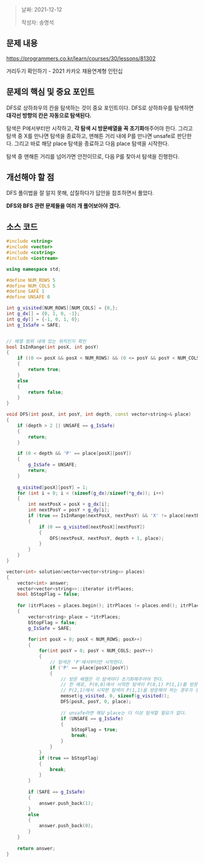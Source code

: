 > 날짜: 2021-12-12
>
> 작성자: 송명석

## 문제 내용

https://programmers.co.kr/learn/courses/30/lessons/81302

거리두기 확인하기 - 2021 카카오 채용연계형 인턴십



## 문제의 핵심 및 중요 포인트

DFS로 상하좌우의 칸을 탐색하는 것이 중요 포인트이다. DFS로 상하좌우를 탐색하면 **대각선 방향의 칸은 자동으로 탐색된다.**

탐색은 P에서부터만 시작하고, **각 탐색 시 방문배열을 꼭 초기화**해주어야 한다. 그리고 탐색 중 X를 만나면 탐색을 종료하고, 맨해튼 거리 내에 P를 만나면 unsafe로 판단한다. 그리고 바로 해당 place 탐색을 종료하고 다음 place 탐색을 시작한다.

탐색 중 맨해튼 거리를 넘어가면 안전이므로, 다음 P를 찾아서 탐색을 진행한다.



## 개선해야 할 점

DFS 풀이법을 잘 알지 못해, 삽질하다가 답안을 참조하면서 풀었다.

**DFS와 BFS 관련 문제들을 여러 개 풀어보아야 겠다.**



## 소스 코드

```c++
#include <string>
#include <vector>
#include <cstring>
#include <iostream>

using namespace std;

#define NUM_ROWS 5
#define NUM_COLS 5
#define SAFE 1
#define UNSAFE 0

int g_visited[NUM_ROWS][NUM_COLS] = {0,};
int g_dx[] = {0, 1, 0, -1};
int g_dy[] = {-1, 0, 1, 0};
int g_IsSafe = SAFE;


// 배열 범위 내에 있는 위치인지 확인
bool IsInRange(int posX, int posY)
{
    if ((0 <= posX && posX < NUM_ROWS) && (0 <= posY && posY < NUM_COLS))
    {
        return true;
    }
    else
    {
        return false;
    }
}

void DFS(int posX, int posY, int depth, const vector<string>& place)
{
    if (depth > 2 || UNSAFE == g_IsSafe)
    {
        return;
    }

    if (0 < depth && 'P' == place[posX][posY])
    {
        g_IsSafe = UNSAFE;
        return;
    }
    
    g_visited[posX][posY] = 1;
    for (int i = 0; i < (sizeof(g_dx)/sizeof(*g_dx)); i++)
    {
        int nextPosX = posX + g_dx[i];
        int nextPosY = posY + g_dy[i];
        if (true == IsInRange(nextPosX, nextPosY) && 'X' != place[nextPosX][nextPosY])
        {
            if (0 == g_visited[nextPosX][nextPosY])
            {
                DFS(nextPosX, nextPosY, depth + 1, place);
            }
        }
    }
}

vector<int> solution(vector<vector<string>> places)
{
    vector<int> answer;
    vector<vector<string>>::iterator itrPlaces;
    bool bStopFlag = false;
    
    for (itrPlaces = places.begin(); itrPlaces != places.end(); itrPlaces++)
    {
        vector<string> place = *itrPlaces;
        bStopFlag = false;
        g_IsSafe = SAFE;
        
        for(int posX = 0; posX < NUM_ROWS; posX++)
        {
            for(int posY = 0; posY < NUM_COLS; posY++)
            {
                // 탐색은 'P'에서부터만 시작한다.
                if ('P' == place[posX][posY])
                {
                    // 방문 배열은 각 탐색마다 초기화해주어야 한다.
                    // 한 예로, P(0,0)에서 시작한 탐색이 P(0,1) P(1,1)를 방문했다 하더라도,
                    // P(2,1)에서 시작한 탐색이 P(1,1)을 방문해야 하는 경우가 생기기 때문이다.
                    memset(g_visited, 0, sizeof(g_visited));
                    DFS(posX, posY, 0, place);
                    
                    // unsafe라면 해당 place는 더 이상 탐색할 필요가 없다.
                    if (UNSAFE == g_IsSafe)
                    {
                        bStopFlag = true;
                        break;
                    }
                }
            }
            if (true == bStopFlag)
            {
                break;
            }
        }
        
        if (SAFE == g_IsSafe)
        {
            answer.push_back(1);
        }
        else
        {
            answer.push_back(0);
        }
    }
    
    return answer;
}
```
